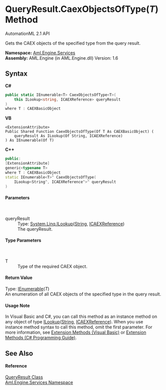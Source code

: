 # QueryResult.CaexObjectsOfType(*T*) Method 
AutomationML 2.1 API 

Gets the CAEX objects of the specified type from the query result.

**Namespace:**&nbsp;<a href="N_Aml_Engine_Services">Aml.Engine.Services</a><br />**Assembly:**&nbsp;AML.Engine (in AML.Engine.dll) Version: 1.6

## Syntax

**C#**<br />
``` C#
public static IEnumerable<T> CaexObjectsOfType<T>(
	this ILookup<string, ICAEXReference> queryResult
)
where T : CAEXBasicObject

```

**VB**<br />
``` VB
<ExtensionAttribute>
Public Shared Function CaexObjectsOfType(Of T As CAEXBasicObject) ( 
	queryResult As ILookup(Of String, ICAEXReference)
) As IEnumerable(Of T)
```

**C++**<br />
``` C++
public:
[ExtensionAttribute]
generic<typename T>
where T : CAEXBasicObject
static IEnumerable<T>^ CaexObjectsOfType(
	ILookup<String^, ICAEXReference^>^ queryResult
)
```


#### Parameters
&nbsp;<dl><dt>queryResult</dt><dd>Type: <a href="https://docs.microsoft.com/dotnet/api/system.linq.ilookup-2" target="_parent" rel="noopener noreferrer">System.Linq.ILookup</a>(<a href="https://docs.microsoft.com/dotnet/api/system.string" target="_parent" rel="noopener noreferrer">String</a>, <a href="T_Aml_Engine_Services_Interfaces_ICAEXReference">ICAEXReference</a>)<br />The queryResult.</dd></dl>

#### Type Parameters
&nbsp;<dl><dt>T</dt><dd>Type of the required CAEX object.</dd></dl>

#### Return Value
Type: <a href="https://docs.microsoft.com/dotnet/api/system.collections.generic.ienumerable-1" target="_parent" rel="noopener noreferrer">IEnumerable</a>(*T*)<br />An enumeration of all CAEX objects of the specified type in the query result.

#### Usage Note
In Visual Basic and C#, you can call this method as an instance method on any object of type <a href="https://docs.microsoft.com/dotnet/api/system.linq.ilookup-2" target="_parent" rel="noopener noreferrer">ILookup</a>(<a href="https://docs.microsoft.com/dotnet/api/system.string" target="_parent" rel="noopener noreferrer">String</a>, <a href="T_Aml_Engine_Services_Interfaces_ICAEXReference">ICAEXReference</a>). When you use instance method syntax to call this method, omit the first parameter. For more information, see <a href="https://docs.microsoft.com/dotnet/visual-basic/programming-guide/language-features/procedures/extension-methods" target="_blank" rel="noopener noreferrer">Extension Methods (Visual Basic)</a> or <a href="https://docs.microsoft.com/dotnet/csharp/programming-guide/classes-and-structs/extension-methods" target="_blank" rel="noopener noreferrer">Extension Methods (C# Programming Guide)</a>.

## See Also


#### Reference
<a href="T_Aml_Engine_Services_QueryResult">QueryResult Class</a><br /><a href="N_Aml_Engine_Services">Aml.Engine.Services Namespace</a><br />
